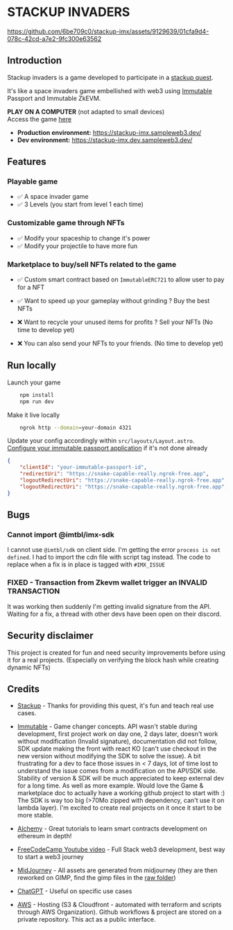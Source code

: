 # STACKUP INVADERS

https://github.com/6be709c0/stackup-imx/assets/9129639/01cfa9d4-078c-42cd-a7e2-9fc300e63562

## Introduction

Stackup invaders is a game developed to participate in a [stackup quest](https://community.campus.dev/).

It's like a space invaders game embellished with web3 using [Immutable](https://docs.immutable.com/) Passport and Immutable ZkEVM.


**PLAY ON A COMPUTER** (not adapted to small devices)  
Access the game [here](https://stackup-imx.dev.sampleweb3.dev/)  

- **Production environment:** https://stackup-imx.sampleweb3.dev/  
- **Dev environment:** https://stackup-imx.dev.sampleweb3.dev/

## Features

### Playable game

- ✅ A space invader game
- ✅ 3 Levels (you start from level 1 each time)

### Customizable game through NFTs

- ✅ Modify your spaceship to change it's power
- ✅ Modify your projectile to have more fun

### Marketplace to buy/sell NFTs related to the game

- ✅ Custom smart contract based on `ImmutableERC721` to allow user to pay for a NFT


- ✅ Want to speed up your gameplay without grinding ? Buy the best NFTs

- ❌ Want to recycle your unused items for profits ? Sell your NFTs (No time to develop yet)
- ❌ You can also send your NFTs to your friends. (No time to develop yet)



## Run locally

Launch your game
```sh
    npm install
    npm run dev
```

Make it live locally
```sh
    ngrok http --domain=your-domain 4321
```

Update your config accordingly within `src/layouts/Layout.astro`.  
[Configure your immutable passport application](https://docs.immutable.com/docs/zkevm/products/passport/) if it's not done already
```json
{
    "clientId": "your-immutable-passport-id",
    "redirectUri": "https://snake-capable-really.ngrok-free.app",
    "logoutRedirectUri": "https://snake-capable-really.ngrok-free.app",
    "logoutRedirectUri": "https://snake-capable-really.ngrok-free.app",
}
```

## Bugs

### Cannot import @imtbl/imx-sdk

I cannot use  `@imtbl/sdk` on client side. I'm getting the error `process is not defined`. I had to import the cdn file with script tag instead. The code to replace when a fix is in place is tagged with `#IMX_ISSUE`

### FIXED - Transaction from Zkevm wallet trigger an INVALID TRANSACTION

It was working then suddenly I'm getting invalid signature from the API. Waiting for a fix, a thread with other devs have been open on their discord.

## Security disclaimer

This project is created for fun and need security improvements before using it for a real projects. (Especially on verifying the block hash while creating dynamic NFTs)

## Credits

- [Stackup](https://community.campus.dev/) - Thanks for providing this quest, it's fun and teach real use cases.

- [Immutable](https://www.immutable.com/) - Game changer concepts. API wasn't stable during development, first project work on day one, 2 days later, doesn't work without modification (Invalid signature), documentation did not follow, SDK update making the front with react KO (can't use checkout in the new version without modifying the SDK to solve the issue). A bit frustrating for a dev to face those issues in < 7 days, lot of time lost to understand the issue comes from a modification on the API/SDK side. Stability of version & SDK will be much appreciated to keep external dev for a long time. As well as more example. Would love the Game & marketplace doc to actually have a working github project to start with :) The SDK is way too big (>70Mo zipped with dependency, can't use it on lambda layer). I'm excited to create real projects on it once it start to be more stable.

- [Alchemy](https://www.alchemy.com/) - Great tutorials to learn smart contracts development on ethereum in depth!

- [FreeCodeCamp Youtube video](https://www.youtube.com/watch?v=gyMwXuJrbJQ) - Full Stack web3 development, best way to start a web3 journey
  
- [MidJourney](https://www.midjourney.com/) - All assets are generated from midjourney (they are then reworked on GIMP, find the gimp files in the [raw folder](./raw/))

- [ChatGPT](https://openai.com/) - Useful on specific use cases

- [AWS](https://aws.amazon.com/) - Hosting (S3 & Cloudfront - automated with terraform and scripts through AWS Organization). Github workflows & project are stored on a private repository. This act as a public interface.
